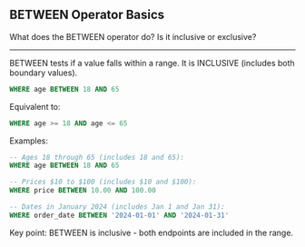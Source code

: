 ## BETWEEN Operator Basics

What does the BETWEEN operator do? Is it inclusive or exclusive?

---

BETWEEN tests if a value falls within a range. It is INCLUSIVE (includes both boundary values).

```sql
WHERE age BETWEEN 18 AND 65
```

Equivalent to:
```sql
WHERE age >= 18 AND age <= 65
```

Examples:
```sql
-- Ages 18 through 65 (includes 18 and 65):
WHERE age BETWEEN 18 AND 65

-- Prices $10 to $100 (includes $10 and $100):
WHERE price BETWEEN 10.00 AND 100.00

-- Dates in January 2024 (includes Jan 1 and Jan 31):
WHERE order_date BETWEEN '2024-01-01' AND '2024-01-31'
```

Key point: BETWEEN is inclusive - both endpoints are included in the range.

